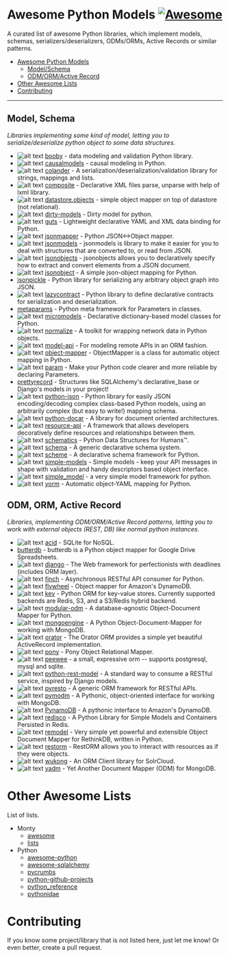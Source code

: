 # Awesome Python Models [![Awesome](https://cdn.rawgit.com/sindresorhus/awesome/d7305f38d29fed78fa85652e3a63e154dd8e8829/media/badge.svg)](https://github.com/sindresorhus/awesome)
A curated list of awesome Python libraries, which implement models, schemas, serializers/deserializers, ODMs/ORMs, Active Records or similar patterns.

- [Awesome Python Models](#awesome-python-models)
    - [Model/Schema](#model-schema)
    - [ODM/ORM/Active Record](#odm-orm-active-record)
- [Other Awesome Lists](#other-awesome-lists)
- [Contributing](#contributing)

- - -

## Model, Schema
*Libraries implementing some kind of model, letting you to serialize/deserialize python object to some data structures.*
* ![alt text](https://avatars2.githubusercontent.com/u/825580?v=3&s=32 "Jaime Gil de Sagredo Luna") 
  [booby](https://github.com/jaimegildesagredo/booby) - data modeling and validation Python library.
* ![alt text](https://avatars3.githubusercontent.com/u/5652479?v=3&s=32 "roronya")
  [causalmodels](https://github.com/roronya/causalmodels) - causal modeling in Python.
* ![alt text](https://avatars2.githubusercontent.com/u/452227?v=3&s=32 "Pylons Project")
  [colander](https://github.com/Pylons/colander) - A serialization/deserialization/validation library for strings, mappings and lists.
* ![alt text](https://avatars1.githubusercontent.com/u/824379?v=3&s=32 "tarvitz")
  [composite](https://github.com/tarvitz/composite/) - Declarative XML files parse, unparse with help of lxml library.
* ![alt text](https://avatars0.githubusercontent.com/u/3585075?v=3&s=32 "datastore")
  [datastore.objects](https://github.com/datastore/datastore.objects) - simple object mapper on top of datastore (not relational).
* ![alt text](https://avatars1.githubusercontent.com/u/574291?v=3&s=32 "Alfred Santacatalina Gea")
  [dirty-models](https://github.com/alfred82santa/dirty-models) - Dirty model for python.
* ![alt text](https://avatars1.githubusercontent.com/u/124167?v=3&s=32 "Sebastian Heimann")
  [guts](https://github.com/emolch/guts) - Lightweight declarative YAML and XML data binding for Python.
* ![alt text](https://avatars2.githubusercontent.com/u/29016?v=3&s=32 "Matt Good")
  [jsonmapper](https://github.com/mgood/jsonmapper) - Python JSON<->Object mapper.
* ![alt text](https://avatars1.githubusercontent.com/u/956019?v=3&s=32 "Szczepan Cieślik")
  [jsonmodels](https://github.com/beregond/jsonmodels) - jsonmodels is library to make it easier for you to deal with structures that are converted to, or read from JSON.
* ![alt text](https://avatars3.githubusercontent.com/u/1021723?v=3&s=32 "Max Kamenkov")
  [jsonobjects](https://github.com/caxap/jsonobjects) - jsonobjects allows you to declaratively specify how to extract and convert elements from a JSON document.
* ![alt text](https://avatars1.githubusercontent.com/u/94514?v=3&s=32 "Dimagi")
  [jsonobject](https://github.com/dimagi/jsonobject) - A simple json-object mapping for Python.
* [jsonpickle](https://github.com/jsonpickle/jsonpickle) - Python library for serializing any arbitrary object graph into JSON.
* ![alt text](https://avatars0.githubusercontent.com/u/111217?v=3&s=32 "Neil Isaac")
  [lazycontract](https://github.com/neilisaac/lazycontract) - Python library to define declarative contracts for serialization and deserialization.
* [metaparams](https://github.com/mementum/metaparams) - Python meta framework for Parameters in classes.
* ![alt text](https://avatars0.githubusercontent.com/u/6988?v=3&s=32 "Jamie Matthews")
  [micromodels](https://github.com/j4mie/micromodels) - Declarative dictionary-based model classes for Python.
* ![alt text](https://avatars3.githubusercontent.com/u/633032?v=3&s=32 "Hearsay Social")
  [normalize](https://github.com/hearsaycorp/normalize) - A toolkit for wrapping network data in Python objects.
* ![alt text](https://avatars0.githubusercontent.com/u/9479519?v=3&s=32 "Caxiam")
  [model-api](https://github.com/caxiam/model-api) - For modeling remote APIs in an ORM fashion.
* ![alt text](https://avatars2.githubusercontent.com/u/323018?v=3&s=32 "Marek Polak")
  [object-mapper](https://github.com/marazt/object-mapper) - ObjectMapper is a class for automatic object mapping in Python.
* ![alt text](https://avatars3.githubusercontent.com/u/1693676?v=3&s=32 "IOAM")
  [param](https://github.com/ioam/param) - Make your Python code clearer and more reliable by declaring Parameters.
* [prettyrecord](https://github.com/skorczan/prettyrecord) - Structures like SQLAlchemy's declarative_base or Django's models in your project!
* ![alt text](https://avatars1.githubusercontent.com/u/2567468?v=3&s=32 "Trust Sanger Institute - Human Genetics Informatics")
  [python-json](https://github.com/wtsi-hgi/python-json) - Python library for easily JSON encoding/decoding complex class-based Python models, using an arbitrarily complex (but easy to write!) mapping schema.
* ![alt text](https://avatars1.githubusercontent.com/u/922613?v=3&s=32 "30loops")
  [python-docar](https://github.com/30loops/python-docar) - A library for document oriented architectures.
* ![alt text](https://avatars3.githubusercontent.com/u/1820812?v=3&s=32 "F-Secure Corporation")
  [resource-api](https://github.com/F-Secure/resource-api) - A framework that allows developers decoratively define resources and relationships between them.
* ![alt text](https://avatars0.githubusercontent.com/u/7866441?v=3&s=32 "Schematics") 
  [schematics](https://github.com/schematics/schematics) - Python Data Structures for Humans™.
* ![alt text](https://avatars2.githubusercontent.com/u/275106?v=3&s=32 "Marrow Open Source Collective")
  [schema](https://github.com/marrow/schema/) - A generic declarative schema system.
* ![alt text](https://avatars0.githubusercontent.com/u/152941?v=3&s=32 "Jordan McCoy")
  [scheme](https://github.com/jordanm/scheme) - A declarative schema framework for Python.
* ![alt text](https://avatars1.githubusercontent.com/u/5894089?v=3&s=32 "Maksim Ekimovskii")
  [simple-models](https://github.com/prawn-cake/simple-models) - Simple models - keep your API messages in shape with validation and handy descriptors based object interface.
* ![alt text](https://avatars1.githubusercontent.com/u/1730315?v=3&s=32 "Aljosha Friemann")
  [simple_model](https://github.com/afriemann/simple_model) - a very simple model framework for python.
* ![alt text](https://avatars0.githubusercontent.com/u/939501?v=3&s=32 "Jace Browning")
  [yorm](https://github.com/jacebrowning/yorm) - Automatic object-YAML mapping for Python.
  

## ODM, ORM, Active Record
*Libraries, implementing ODM/ORM/Active Record patterns, letting you to work with external objects (REST, DB) like normal python instances.*
* ![alt text](https://avatars3.githubusercontent.com/u/2315?v=3&s=32 "dw")
  [acid](https://github.com/dw/acid) - SQLite for NoSQL.
* [butterdb](https://github.com/terrible-ideas/butterdb) - butterdb is a Python object mapper for Google Drive Spreadsheets.
* ![alt text](https://avatars1.githubusercontent.com/u/27804?v=3&s=32 "Django")
  [django](https://github.com/django/django) - The Web framework for perfectionists with deadlines (includes ORM layer).
* ![alt text](https://avatars2.githubusercontent.com/u/825580?v=3&s=32 "Jaime Gil de Sagredo Luna")
  [finch](https://github.com/jaimegildesagredo/finch) - Asynchronous RESTful API consumer for Python.
* ![alt text](https://avatars1.githubusercontent.com/u/506791?v=3&s=32 "Steven Arcangeli")
  [flywheel](https://github.com/stevearc/flywheel) - Object mapper for Amazon's DynamoDB.
* ![alt text](https://avatars3.githubusercontent.com/u/48549?v=3&s=32 "Brian Jinwright")
  [kev](https://github.com/capless/kev) - Python ORM for key-value stores. Currently supported backends are Redis, S3, and a S3/Redis hybrid backend.
* ![alt text](https://avatars0.githubusercontent.com/u/3344584?v=3&s=32 "Center for Open Science")
  [modular-odm](https://github.com/CenterForOpenScience/modular-odm) - A database-agnostic Object-Document Mapper for Python.
* ![alt text](https://avatars3.githubusercontent.com/u/1502485?v=3&s=32 "MongoEngine")
  [mongoengine](https://github.com/MongoEngine/mongoengine) - A Python Object-Document-Mapper for working with MongoDB.
* ![alt text](https://avatars3.githubusercontent.com/u/555648?v=3&s=32 "Sébastien Eustace")
  [orator](https://github.com/sdispater/orator) - The Orator ORM provides a simple yet beautiful ActiveRecord implementation.
* ![alt text](https://avatars1.githubusercontent.com/u/3248238?v=3&s=32 "ponyorm")
  [pony](https://github.com/ponyorm/pony) - Pony Object Relational Mapper.
* ![alt text](https://avatars0.githubusercontent.com/u/119974?v=3&s=32 "Charles Leifer")
  [peewee](https://github.com/coleifer/peewee) - a small, expressive orm -- supports postgresql, mysql and sqlite.
* ![alt text](https://avatars2.githubusercontent.com/u/2125212?v=3&s=32 "Mohamed Daif")
  [python-rest-model](https://github.com/mdaif/python-rest-model) - A standard way to consume a RESTful service, inspired by Django models.
* ![alt text](https://avatars0.githubusercontent.com/u/126780?v=3&s=32 "Burak Yiğit Kaya")
  [pyresto](https://github.com/BYK/pyresto) - A generic ORM framework for RESTful APIs.
* ![alt text](https://avatars3.githubusercontent.com/u/45120?v=3&s=32 "mongodb")
  [pymodm](https://github.com/mongodb/pymodm) - A Pythonic, object-oriented interface for working with MongoDB.
* ![alt text](https://avatars2.githubusercontent.com/u/236514?v=3&s=32 "Jharrod LaFon")
  [PynamoDB](https://github.com/jlafon/PynamoDB) - A pythonic interface to Amazon's DynamoDB.
* ![alt text](https://avatars3.githubusercontent.com/u/391998?v=3&s=32 "sebastien requiem")
  [redisco](https://github.com/kiddouk/redisco) - A Python Library for Simple Models and Containers Persisted in Redis.
* ![alt text](https://avatars2.githubusercontent.com/u/319844?v=3&s=32 "Andrei Horak")
  [remodel](https://github.com/linkyndy/remodel) - Very simple yet powerful and extensible Object Document Mapper for RethinkDB, written in Python.
* ![alt text](https://avatars1.githubusercontent.com/u/96970?v=3&s=32 "Joeri Bekker")
  [restorm](https://github.com/joeribekker/restorm) - RestORM allows you to interact with resources as if they were objects.
* ![alt text](https://avatars2.githubusercontent.com/u/4458558?v=3&s=32 "SurveyMonkey")
  [wukong](https://github.com/SurveyMonkey/wukong) - An ORM Client library for SolrCloud.
* ![alt text](https://avatars0.githubusercontent.com/u/443794?v=3&s=32 "Alexander Zelenyak")
  [yadm](https://github.com/zzzsochi/yadm) - Yet Another Document Mapper (ODM) for MongoDB.


# Other Awesome Lists
List of lists.
* Monty
    * [awesome](https://github.com/sindresorhus/awesome)
    * [lists](https://github.com/jnv/lists)
* Python
    * [awesome-python](https://github.com/vinta/awesome-python)
    * [awesome-sqlalchemy](https://github.com/dahlia/awesome-sqlalchemy)
    * [pycrumbs](https://github.com/kirang89/pycrumbs)
    * [python-github-projects](https://github.com/checkcheckzz/python-github-projects)
    * [python_reference](https://github.com/rasbt/python_reference)
    * [pythonidae](https://github.com/svaksha/pythonidae)
    
# Contributing
If you know some project/library that is not listed here, just let me know! Or even better, create a pull request.
